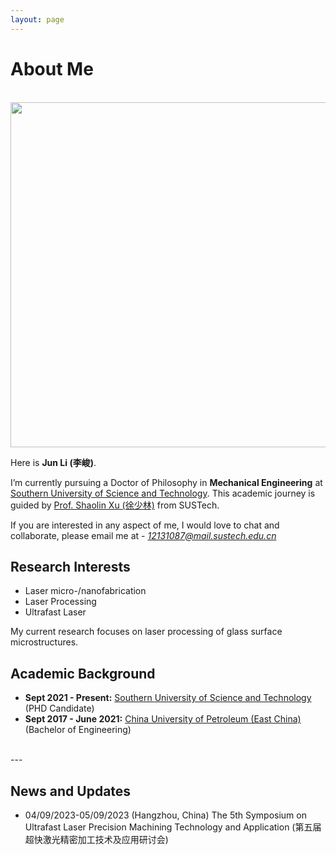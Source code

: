 ```yaml
---
layout: page
---
```


# About Me
<br>
<img src="https://junlee98.github.io/junli1.jpeg" class="floatpic" width="625" height="552">

Here is **Jun Li (李峻)**.

I’m currently pursuing a Doctor of Philosophy in **Mechanical Engineering** at [Southern University of Science and Technology](https://www.sustech.edu.cn/). This academic journey is guided by [Prof. Shaolin Xu (徐少林)](https://faculty.sustech.edu.cn/?tagid=xusl&iscss=1&snapid=1&orderby=date&go=1) from SUSTech.


If you are interested in any aspect of me, I would love to chat and collaborate, please email me at - *12131087@mail.sustech.edu.cn*
<br>

## Research Interests

- Laser micro-/nanofabrication
- Laser Processing
- Ultrafast Laser

My current research focuses on laser processing of glass surface microstructures.
<br>

## Academic Background

- **Sept 2021 - Present:** [Southern University of Science and Technology](https://www.sustech.edu.cn/) (PHD Candidate)
- **Sept 2017 - June 2021:** [China University of Petroleum (East China)](https://www.upc.edu.cn/) (Bachelor of Engineering)

<br>
---

## News and Updates

- 04/09/2023-05/09/2023 (Hangzhou, China) The 5th Symposium on Ultrafast Laser Precision Machining Technology and Application (第五届超快激光精密加工技术及应用研讨会)

<br>
